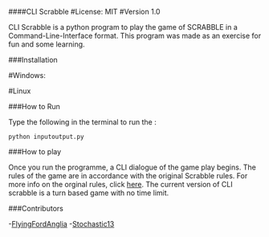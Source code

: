 ####CLI Scrabble 
#License: MIT
#Version 1.0

CLI Scrabble is a python program to play the game of SCRABBLE in a Command-Line-Interface format. 
This program was made as an exercise for fun and some learning. 

###Installation

#Windows:


#Linux


###How to Run

Type the following in the terminal to run the :
```
python inputoutput.py
```


###How to play

Once you run the programme, a CLI dialogue of the game play begins. 
The rules of the game are in accordance with the original Scrabble rules. For more info on the orginal rules, click [here](https://scrabble.hasbro.com/en-us/rules).
The current version of CLI scrabble is a turn based game with no time limit.


###Contributors

-[FlyingFordAnglia](https://github.com/FlyingFordAnglia)
-[Stochastic13](https://github.com/Stochastic13)
